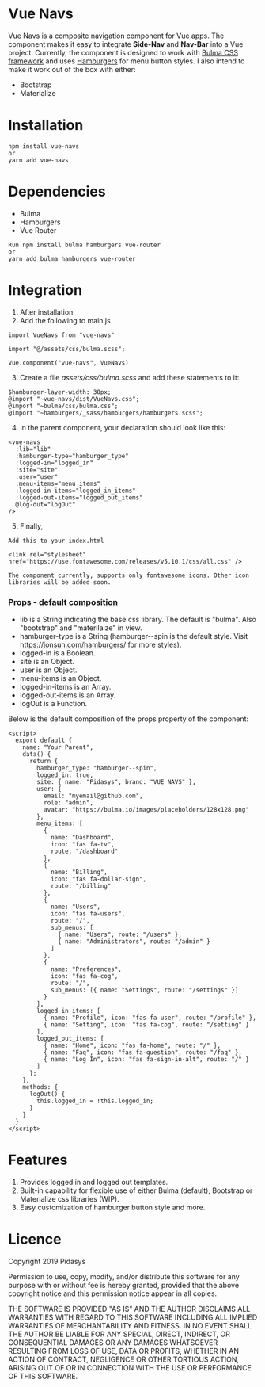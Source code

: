 # Vue Navs

Vue Navs is a composite navigation component for Vue apps. The component makes it easy to integrate **Side-Nav** and **Nav-Bar** into a Vue project. Currently, the component is designed to work with [Bulma CSS framework](https://bulma.io/) and uses [Hamburgers](https://jonsuh.com/hamburgers/) for menu button styles. I also intend to make it work out of the box with either:

- Bootstrap
- Materialize

# Installation

```
npm install vue-navs
or
yarn add vue-navs
```

# Dependencies

- Bulma
- Hamburgers
- Vue Router

```
Run npm install bulma hamburgers vue-router
or
yarn add bulma hamburgers vue-router
```

# Integration

1. After installation
2. Add the following to main.js

```
import VueNavs from "vue-navs"

import "@/assets/css/bulma.scss";

Vue.component("vue-navs", VueNavs)
```

3. Create a file _assets/css/bulma.scss_ and add these statements to it:

```
$hamburger-layer-width: 30px;
@import "~vue-navs/dist/VueNavs.css";
@import "~bulma/css/bulma.css";
@import "~hamburgers/_sass/hamburgers/hamburgers.scss";
```

4. In the parent component, your declaration should look like this:

```
<vue-navs
  :lib="lib"
  :hamburger-type="hamburger_type"
  :logged-in="logged_in"
  :site="site"
  :user="user"
  :menu-items="menu_items"
  :logged-in-items="logged_in_items"
  :logged-out-items="logged_out_items"
  @log-out="logOut"
/>
```

5. Finally,

```
Add this to your index.html

<link rel="stylesheet" href="https://use.fontawesome.com/releases/v5.10.1/css/all.css" />

The component currently, supports only fontawesome icons. Other icon libraries will be added soon.
```

### Props - default composition

- lib is a String indicating the base css library. The default is "bulma". Also "bootstrap" and "materilaize" in view.
- hamburger-type is a String (hamburger--spin is the default style. Visit https://jonsuh.com/hamburgers/ for more styles).
- logged-in is a Boolean.
- site is an Object.
- user is an Object.
- menu-items is an Object.
- logged-in-items is an Array.
- logged-out-items is an Array.
- logOut is a Function.

Below is the default composition of the props property of the component:

```
<script>
  export default {
    name: "Your Parent",
    data() {
      return {
        hamburger_type: "hamburger--spin",
        logged_in: true,
        site: { name: "Pidasys", brand: "VUE NAVS" },
        user: {
          email: "myemail@github.com",
          role: "admin",
          avatar: "https://bulma.io/images/placeholders/128x128.png"
        },
        menu_items: [
          {
            name: "Dashboard",
            icon: "fas fa-tv",
            route: "/dashboard"
          },
          {
            name: "Billing",
            icon: "fas fa-dollar-sign",
            route: "/billing"
          },
          {
            name: "Users",
            icon: "fas fa-users",
            route: "/",
            sub_menus: [
              { name: "Users", route: "/users" },
              { name: "Administrators", route: "/admin" }
            ]
          },
          {
            name: "Preferences",
            icon: "fas fa-cog",
            route: "/",
            sub_menus: [{ name: "Settings", route: "/settings" }]
          }
        ],
        logged_in_items: [
          { name: "Profile", icon: "fas fa-user", route: "/profile" },
          { name: "Setting", icon: "fas fa-cog", route: "/setting" }
        ],
        logged_out_items: [
          { name: "Home", icon: "fas fa-home", route: "/" },
          { name: "Faq", icon: "fas fa-question", route: "/faq" },
          { name: "Log In", icon: "fas fa-sign-in-alt", route: "/" }
        ]
      };
    },
    methods: {
      logOut() {
        this.logged_in = !this.logged_in;
      }
    }
  }
</script>
```

# Features

1. Provides logged in and logged out templates.
2. Built-in capability for flexible use of either Bulma (default), Bootstrap or Materialize css libraries (WIP).
3. Easy customization of hamburger button style and more.

# Licence

Copyright 2019 Pidasys

Permission to use, copy, modify, and/or distribute this software for any purpose with or without fee is hereby granted, provided that the above copyright notice and this permission notice appear in all copies.

THE SOFTWARE IS PROVIDED "AS IS" AND THE AUTHOR DISCLAIMS ALL WARRANTIES WITH REGARD TO THIS SOFTWARE INCLUDING ALL IMPLIED WARRANTIES OF MERCHANTABILITY AND FITNESS. IN NO EVENT SHALL THE AUTHOR BE LIABLE FOR ANY SPECIAL, DIRECT, INDIRECT, OR CONSEQUENTIAL DAMAGES OR ANY DAMAGES WHATSOEVER RESULTING FROM LOSS OF USE, DATA OR PROFITS, WHETHER IN AN ACTION OF CONTRACT, NEGLIGENCE OR OTHER TORTIOUS ACTION, ARISING OUT OF OR IN CONNECTION WITH THE USE OR PERFORMANCE OF THIS SOFTWARE.
